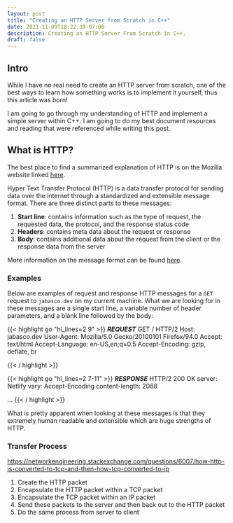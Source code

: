 ```yaml
---
layout: post
title: "Creating an HTTP Server from Scratch in C++"
date: 2021-11-09T18:22:39-07:00
description: Creating an HTTP Server From Scratch in C++.
draft: false
---
```


## Intro
While I have no real need to create an HTTP server from scratch, one of the best ways to learn how something works is to implement it yourself, thus this article was born! 

I am going to go through my understanding of HTTP and implement a simple server within C++. I am going to do my best document resources and reading that were referenced while writing this post.

## What is HTTP?
The best place to find a summarized explanation of HTTP is on the Mozilla website linked [here](https://developer.mozilla.org/en-US/docs/Web/HTTP/Overview).

Hyper Text Transfer Protocol (HTTP) is a data transfer protocol for sending data over the internet through a standardized and extensible message format. There are three distinct parts to these messages:
1. **Start line**: contains information such as the type of request, the requested data, the protocol, and the response status code
2. **Headers**: contains meta data about the request or response
3. **Body**: contains additional data about the request from the client or the response data from the server

More information on the message format can be found [here](https://developer.mozilla.org/en-US/docs/Web/HTTP/Messages).


### Examples
Below are examples of request and response HTTP messages for a `GET` request to `jabasco.dev` on my current machine. What we are looking for in these messages are a single start line, a variable number of header parameters, and a blank line followed by the body:

{{< highlight go "hl_lines=2 9" >}}
*****REQUEST*****
GET / HTTP/2
Host: jabasco.dev
User-Agent: Mozilla/5.0 Gecko/20100101 Firefox/94.0
Accept: text/html
Accept-Language: en-US,en;q=0.5
Accept-Encoding: gzip, deflate, br

 
{{< / highlight >}}

{{< highlight go "hl_lines=2 7-11" >}}
*****RESPONSE*****
HTTP/2 200 OK
server: Netlify
vary: Accept-Encoding
content-length: 2068

<!DOCTYPE html>
<html>
...
</html>
{{< / highlight >}}

What is pretty apparent when looking at these messages is that they extremely human readable and extensible which are huge strengths of HTTP.

### Transfer Process
https://networkengineering.stackexchange.com/questions/6007/how-http-is-converted-to-tcp-and-then-how-tcp-converted-to-ip
1. Create the HTTP packet
2. Encapsulate the HTTP packet within a TCP packet
3. Encapsulate the TCP packet within an IP packet
4. Send these packets to the server and then back out to the HTTP packet
5. Do the same process from server to client